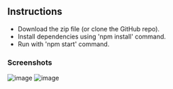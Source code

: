 ## Instructions
- Download the zip file (or clone the GitHub repo).
- Install dependencies using 'npm install' command.
- Run with 'npm start' command.

### Screenshots
![image](https://github.com/LakshikaDias/InstantPickup-showcasesProduct/assets/57390844/97583e7b-c36c-4f84-9882-09885a90aeb7)
![image](https://github.com/LakshikaDias/InstantPickup-showcasesProduct/assets/57390844/5a0af517-68e8-4d82-9611-6cccdbcdface)

